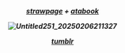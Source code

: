 
<h5 align="center"




<h5 align="center"

  
<h5 align="center"> 

[strawpage](https://uitimatelifeform.straw.page/) + [atabook](https://keithgane.atabook.org/)




![Untitled251_20250206211327](https://github.com/user-attachments/assets/4e523408-ece4-4a1c-af67-6f3a5a9a2baa)



[tumblr](https://www.tumblr.com/redkogaane?source=share) 



